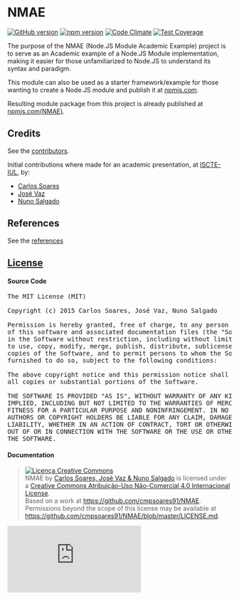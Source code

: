 # NMAE
[![GitHub version](https://badge.fury.io/gh/cmpsoares91%2Fnmae.svg)](http://badge.fury.io/gh/cmpsoares91%2Fnmae) [![npm version](https://badge.fury.io/js/nmae.svg)](http://badge.fury.io/js/nmae) [![Code Climate](https://codeclimate.com/github/cmpsoares91/NMAE/badges/gpa.svg)](https://codeclimate.com/github/cmpsoares91/NMAE) [![Test Coverage](https://codeclimate.com/github/cmpsoares91/NMAE/badges/coverage.svg)](https://codeclimate.com/github/cmpsoares91/NMAE)

The purpose of the NMAE (Node.JS Module Academic Example) project is to serve as an Academic example of a Node.JS Module implementation, making it easier for those unfamiliarized to Node.JS to understand its syntax and paradigm.

This module can also be used as a starter framework/example for those wanting to create a Node.JS module and publish it at [npmjs.com](https://www.npmjs.com/).

Resulting module package from this project is already published at [npmjs.com(NMAE)](https://www.npmjs.com/package/nmae).

## Credits

  See the [contributors](https://github.com/cmpsoares91/NMAE/graphs/contributors).
  
  Initial contributions where made for an academic presentation, at [ISCTE-IUL](http://www.iscte-iul.pt/en/home.aspx), by:
   - [Carlos Soares](https://github.com/cmpsoares91/)
   - [José Vaz](https://github.com/JoseVaz)
   - [Nuno Salgado](https://github.com/ncsalgado)

## References

  See the [references](https://github.com/cmpsoares91/NMAE/blob/master/REFERENCES.md)

## [License](https://github.com/cmpsoares91/NMAE/blob/master/LICENSE.md)
#### Source Code
<pre>
The MIT License (MIT)

Copyright (c) 2015 Carlos Soares, José Vaz, Nuno Salgado

Permission is hereby granted, free of charge, to any person obtaining a copy
of this software and associated documentation files (the "Software"), to deal
in the Software without restriction, including without limitation the rights
to use, copy, modify, merge, publish, distribute, sublicense, and/or sell
copies of the Software, and to permit persons to whom the Software is
furnished to do so, subject to the following conditions:

The above copyright notice and this permission notice shall be included in
all copies or substantial portions of the Software.

THE SOFTWARE IS PROVIDED "AS IS", WITHOUT WARRANTY OF ANY KIND, EXPRESS OR
IMPLIED, INCLUDING BUT NOT LIMITED TO THE WARRANTIES OF MERCHANTABILITY,
FITNESS FOR A PARTICULAR PURPOSE AND NONINFRINGEMENT. IN NO EVENT SHALL THE
AUTHORS OR COPYRIGHT HOLDERS BE LIABLE FOR ANY CLAIM, DAMAGES OR OTHER
LIABILITY, WHETHER IN AN ACTION OF CONTRACT, TORT OR OTHERWISE, ARISING FROM,
OUT OF OR IN CONNECTION WITH THE SOFTWARE OR THE USE OR OTHER DEALINGS IN
THE SOFTWARE.
</pre>

#### Documentation
><a rel="license" href="http://creativecommons.org/licenses/by-nc/4.0/"><img alt="Licença Creative Commons" style="border-width:0" src="https://i.creativecommons.org/l/by-nc/4.0/88x31.png" /></a><br /><span xmlns:dct="http://purl.org/dc/terms/" property="dct:title">NMAE</span> by <a xmlns:cc="http://creativecommons.org/ns#" href="https://github.com/cmpsoares91/NMAE" property="cc:attributionName" rel="cc:attributionURL">Carlos Soares, José Vaz & Nuno Salgado</a> is licensed under a <a rel="license" href="http://creativecommons.org/licenses/by-nc/4.0/">Creative Commons Atribuição-Uso Não-Comercial 4.0 Internacional License</a>.<br />Based on a work at <a xmlns:dct="http://purl.org/dc/terms/" href="https://github.com/cmpsoares91/NMAE" rel="dct:source">https://github.com/cmpsoares91/NMAE</a>.<br />Permissions beyond the scope of this license may be available at <a xmlns:cc="http://creativecommons.org/ns#" href="https://github.com/cmpsoares91/NMAE/blob/master/LICENSE.md" rel="cc:morePermissions">https://github.com/cmpsoares91/NMAE/blob/master/LICENSE.md</a>.


[![Analytics](https://ga-beacon.appspot.com/UA-61026805-1/GitHub/NMAE/README.md)](https://github.com/igrigorik/ga-beacon)
